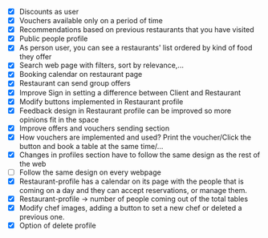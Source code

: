 
- [x] Discounts as user
- [x] Vouchers available only on a period of time
- [x] Recommendations based on previous restaurants that you have visited
- [x] Public people profile
- [x] As person user, you can see a restaurants' list ordered by kind of food they offer
- [x] Search web page with filters, sort by relevance,...
- [x] Booking calendar on restaurant page
- [x] Restaurant can send group offers
- [x] Improve Sign in setting a difference between Client and Restaurant
- [x] Modify buttons implemented in Restaurant profile
- [x] Feedback design in Restaurant profile can be improved so more opinions fit in the space
- [x] Improve offers and vouchers sending section
- [x] How vouchers are implemented and used? Print the voucher/Click the button and book a table at the same time/...
- [x] Changes in profiles section have to follow the same design as the rest of the web
- [ ] Follow the same design on every webpage
- [x] Restaurant-profile has a calendar on its page with the people that is coming on a day and they can accept reservations, or manage them.
- [x] Restaurant-profile -> number of people coming out of the total tables
- [x] Modify chef images, adding a button to set a new chef or deleted a previous one.
- [x] Option of delete profile